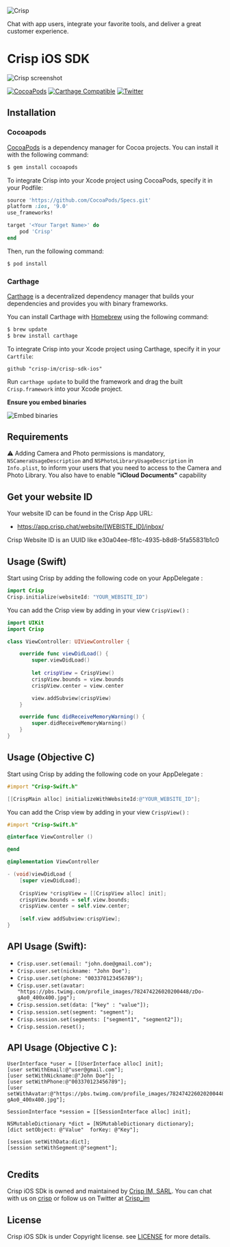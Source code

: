 ![Crisp](https://raw.githubusercontent.com/crisp-im/crisp-sdk-ios/master/docs/img/logo_blue.png)

Chat with app users, integrate your favorite tools, and deliver a great customer experience.

# Crisp iOS SDK

![Crisp screenshot](https://raw.githubusercontent.com/crisp-im/crisp-sdk-ios/master/docs/img/crisp_screenshot.png)

[![CocoaPods](https://img.shields.io/cocoapods/v/Crisp.svg)](https://cocoapods.org/?q=crisp)
[![Carthage Compatible](https://img.shields.io/badge/Carthage-compatible-4BC51D.svg?style=flat)](https://github.com/Carthage/Carthage)
[![Twitter](https://img.shields.io/badge/twitter-@crisp_im-blue.svg?style=flat)](http://twitter.com/crisp_im)


## Installation

### Cocoapods

[CocoaPods](http://cocoapods.org) is a dependency manager for Cocoa projects. You can install it with the following command:

```bash
$ gem install cocoapods
```

To integrate Crisp into your Xcode project using CocoaPods, specify it in your Podfile:

```ruby
source 'https://github.com/CocoaPods/Specs.git'
platform :ios, '9.0'
use_frameworks!

target '<Your Target Name>' do
    pod 'Crisp'
end
```

Then, run the following command:

```bash
$ pod install
```

### Carthage

[Carthage](https://github.com/Carthage/Carthage) is a decentralized dependency manager that builds your dependencies and provides you with binary frameworks.

You can install Carthage with [Homebrew](http://brew.sh/) using the following command:

```bash
$ brew update
$ brew install carthage
```

To integrate Crisp into your Xcode project using Carthage, specify it in your `Cartfile`:

```ogdl
github "crisp-im/crisp-sdk-ios"
```

Run `carthage update` to build the framework and drag the built `Crisp.framework` into your Xcode project.

**Ensure you embed binaries**

![Embed binaries](https://raw.githubusercontent.com/crisp-im/crisp-sdk-ios/master/docs/img/embed.jpg)


## Requirements

⚠️ Adding Camera and Photo permissions is mandatory, `NSCameraUsageDescription` and `NSPhotoLibraryUsageDescription` in  `Info.plist`, to inform your users that you need to access to the Camera and Photo Library. You also have to enable **"iCloud Documents"** capability

## Get your website ID

Your website ID can be found in the Crisp App URL:

- https://app.crisp.chat/website/[WEBISTE_ID]/inbox/

Crisp Website ID is an UUID like e30a04ee-f81c-4935-b8d8-5fa55831b1c0


## Usage (Swift)

Start using Crisp by adding the following code on your AppDelegate :

```Swift
import Crisp
Crisp.initialize(websiteId: "YOUR_WEBSITE_ID")
```

You can add the Crisp view by adding in your view `CrispView()` :

```Swift
import UIKit
import Crisp

class ViewController: UIViewController {

    override func viewDidLoad() {
        super.viewDidLoad()
        
        let crispView = CrispView()
        crispView.bounds = view.bounds
        crispView.center = view.center

        view.addSubview(crispView)
    }

    override func didReceiveMemoryWarning() {
        super.didReceiveMemoryWarning()
    }
}

```


## Usage (Objective C)

Start using Crisp by adding the following code on your AppDelegate :


```objective-c
#import "Crisp-Swift.h"

[[CrispMain alloc] initializeWithWebsiteId:@"YOUR_WEBSITE_ID"];
```

You can add the Crisp view by adding in your view `CrispView()` :

```objective-c
#import "Crisp-Swift.h"

@interface ViewController ()

@end

@implementation ViewController

- (void)viewDidLoad {
    [super viewDidLoad];
    
    CrispView *crispView = [[CrispView alloc] init];
    crispView.bounds = self.view.bounds;
    crispView.center = self.view.center;
    
    [self.view addSubview:crispView];
}

```

## API Usage (Swift):

* `Crisp.user.set(email: "john.doe@gmail.com");`
* `Crisp.user.set(nickname: "John Doe");`
* `Crisp.user.set(phone: "003370123456789");`
* `Crisp.user.set(avatar: "https://pbs.twimg.com/profile_images/782474226020200448/zDo-gAo0_400x400.jpg");`
* `Crisp.session.set(data: ["key" : "value"]);`
* `Crisp.session.set(segment: "segment");`
* `Crisp.session.set(segments: ["segment1", "segment2"]);`
* `Crisp.session.reset();`

## API Usage (Objective C ):

```
UserInterface *user = [[UserInterface alloc] init];
[user setWithEmail:@"user@gmail.com"];
[user setWithNickname:@"John Doe"];
[user setWithPhone:@"003370123456789"];
[user setWithAvatar:@"https://pbs.twimg.com/profile_images/782474226020200448/zDo-gAo0_400x400.jpg"];

SessionInterface *session = [[SessionInterface alloc] init];

NSMutableDictionary *dict = [NSMutableDictionary dictionary];
[dict setObject: @"Value"  forKey: @"Key"];

[session setWithData:dict];
[session setWithSegment:@"segment"];
    
```

## Credits

Crisp iOS SDk is owned and maintained by [Crisp IM, SARL](https://crisp.chat/en/). You can chat with us on [crisp](https://crisp.chat) or follow us on Twitter at [Crisp_im](http://twitter.com/crisp_im)

## License

Crisp iOS SDk is under Copyright license. see [LICENSE](https://raw.githubusercontent.com/crisp-im/crisp-sdk-ios/master/LICENSE) for more details.
